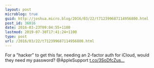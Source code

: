 ```yaml
---
layout: post
microblog: true
guid: http://joshua.micro.blog/2016/03/22/t712399687114956800.html
post_id: 36016
date: 2016-03-23T09:04:55+1100
lastmod: 2019-07-30T17:41:24+1100
type: post
url: /2016/03/22/t712399687114956800.html
---
```

For a "hacker" to get this far, needing an 2-factor auth for iCloud, would they need my password? @AppleSupport [t.co/3SoDfcZus...](https://t.co/3SoDfcZusk)
